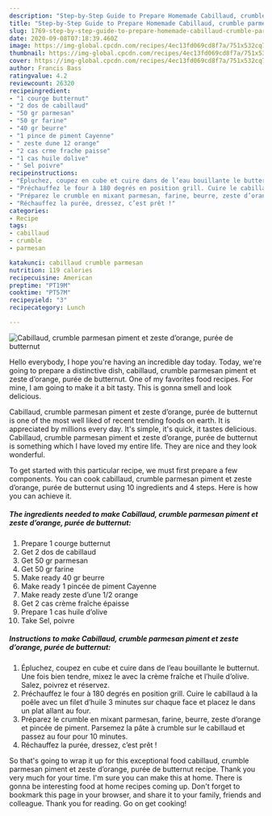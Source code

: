 ```yaml
---
description: "Step-by-Step Guide to Prepare Homemade Cabillaud, crumble parmesan piment et zeste d’orange, purée de butternut"
title: "Step-by-Step Guide to Prepare Homemade Cabillaud, crumble parmesan piment et zeste d’orange, purée de butternut"
slug: 1769-step-by-step-guide-to-prepare-homemade-cabillaud-crumble-parmesan-piment-et-zeste-dorange-puree-de-butternut
date: 2020-09-08T07:18:39.460Z
image: https://img-global.cpcdn.com/recipes/4ec13fd069cd8f7a/751x532cq70/cabillaud-crumble-parmesan-piment-et-zeste-dorange-puree-de-butternut-photo-principale-de-la-recette.jpg
thumbnail: https://img-global.cpcdn.com/recipes/4ec13fd069cd8f7a/751x532cq70/cabillaud-crumble-parmesan-piment-et-zeste-dorange-puree-de-butternut-photo-principale-de-la-recette.jpg
cover: https://img-global.cpcdn.com/recipes/4ec13fd069cd8f7a/751x532cq70/cabillaud-crumble-parmesan-piment-et-zeste-dorange-puree-de-butternut-photo-principale-de-la-recette.jpg
author: Francis Bass
ratingvalue: 4.2
reviewcount: 26320
recipeingredient:
- "1 courge butternut"
- "2 dos de cabillaud"
- "50 gr parmesan"
- "50 gr farine"
- "40 gr beurre"
- "1 pince de piment Cayenne"
- " zeste dune 12 orange"
- "2 cas crme frache paisse"
- "1 cas huile dolive"
- " Sel poivre"
recipeinstructions:
- "Épluchez, coupez en cube et cuire dans de l’eau bouillante le butternut. Une fois bien tendre, mixez le avec la crème fraîche et l’huile d’olive. Salez, poivrez et réservez."
- "Préchauffez le four à 180 degrés en position grill. Cuire le cabillaud à la poêle avec un filet d’huile 3 minutes sur chaque face et placez le dans un plat allant au four."
- "Préparez le crumble en mixant parmesan, farine, beurre, zeste d’orange et pincée de piment. Parsemez la pâte à crumble sur le cabillaud et passez au four pour 10 minutes."
- "Réchauffez la purée, dressez, c’est prêt !"
categories:
- Recipe
tags:
- cabillaud
- crumble
- parmesan

katakunci: cabillaud crumble parmesan 
nutrition: 119 calories
recipecuisine: American
preptime: "PT19M"
cooktime: "PT57M"
recipeyield: "3"
recipecategory: Lunch

---
```



![Cabillaud, crumble parmesan piment et zeste d’orange, purée de butternut](https://img-global.cpcdn.com/recipes/4ec13fd069cd8f7a/751x532cq70/cabillaud-crumble-parmesan-piment-et-zeste-dorange-puree-de-butternut-photo-principale-de-la-recette.jpg)

Hello everybody, I hope you're having an incredible day today. Today, we're going to prepare a distinctive dish, cabillaud, crumble parmesan piment et zeste d’orange, purée de butternut. One of my favorites food recipes. For mine, I am going to make it a bit tasty. This is gonna smell and look delicious.

Cabillaud, crumble parmesan piment et zeste d’orange, purée de butternut is one of the most well liked of recent trending foods on earth. It is appreciated by millions every day. It's simple, it's quick, it tastes delicious. Cabillaud, crumble parmesan piment et zeste d’orange, purée de butternut is something which I have loved my entire life. They are nice and they look wonderful.




To get started with this particular recipe, we must first prepare a few components. You can cook cabillaud, crumble parmesan piment et zeste d’orange, purée de butternut using 10 ingredients and 4 steps. Here is how you can achieve it.

<!--inarticleads1-->

##### The ingredients needed to make Cabillaud, crumble parmesan piment et zeste d’orange, purée de butternut:

1. Prepare 1 courge butternut
1. Get 2 dos de cabillaud
1. Get 50 gr parmesan
1. Get 50 gr farine
1. Make ready 40 gr beurre
1. Make ready 1 pincée de piment Cayenne
1. Make ready  zeste d’une 1/2 orange
1. Get 2 cas crème fraîche épaisse
1. Prepare 1 cas huile d’olive
1. Take  Sel, poivre




<!--inarticleads2-->

##### Instructions to make Cabillaud, crumble parmesan piment et zeste d’orange, purée de butternut:

1. Épluchez, coupez en cube et cuire dans de l’eau bouillante le butternut. Une fois bien tendre, mixez le avec la crème fraîche et l’huile d’olive. Salez, poivrez et réservez.
1. Préchauffez le four à 180 degrés en position grill. Cuire le cabillaud à la poêle avec un filet d’huile 3 minutes sur chaque face et placez le dans un plat allant au four.
1. Préparez le crumble en mixant parmesan, farine, beurre, zeste d’orange et pincée de piment. Parsemez la pâte à crumble sur le cabillaud et passez au four pour 10 minutes.
1. Réchauffez la purée, dressez, c’est prêt !




So that's going to wrap it up for this exceptional food cabillaud, crumble parmesan piment et zeste d’orange, purée de butternut recipe. Thank you very much for your time. I'm sure you can make this at home. There is gonna be interesting food at home recipes coming up. Don't forget to bookmark this page in your browser, and share it to your family, friends and colleague. Thank you for reading. Go on get cooking!
